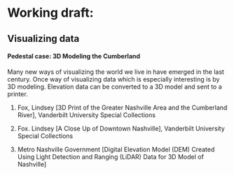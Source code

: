 # Working draft:
## Visualizing data
#### Pedestal case: 3D Modeling the Cumberland

Many new ways of visualizing the world we live in have emerged in the last century.  Once way of visualizing data which is especially interesting is by 3D modeling.  Elevation data can be converted to a 3D model and sent to a printer.

1) Fox, Lindsey [3D Print of the Greater Nashville Area and the Cumberland River], Vanderbilt University Special Collections

2) Fox. Lindsey [A Close Up of Downtown Nashville], Vanderbilt University Special Collections

3) Metro Nashville Government [Digital Elevation Model (DEM) Created Using Light Detection and Ranging (LiDAR) Data for 3D Model of Nashville]
